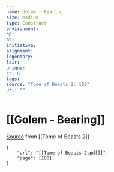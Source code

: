```yaml
---
name: Golem - Bearing
size: Medium
type: Construct
environment: 
hp: 
ac: 
initiative: 
alignment: 
legendary: 
lair: 
unique: 
cr: 6
tags: 
source: "Tome of Beasts 2: 180"
url: ""
---
```

# [[Golem - Bearing]]

[Source](zotero://open-pdf/library/items/9UQIAB6R?page=180) from [[Tome of Beasts 2]]

```pdf
{
	"url": "[[Tome of Beasts 2.pdf]]",
	"page": [180]
}
```

